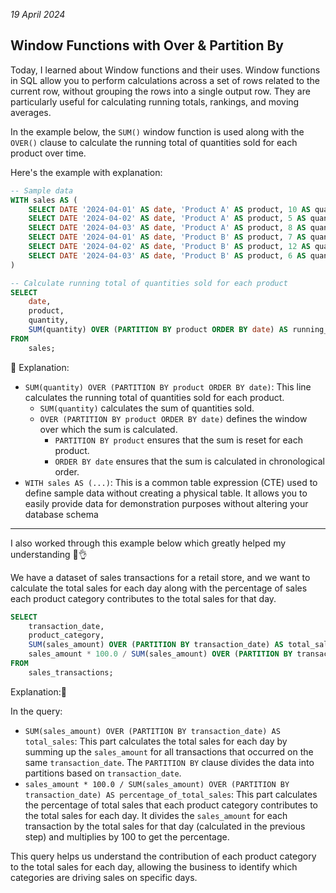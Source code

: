*19 April 2024*

## Window Functions with Over & Partition By

Today, I learned about Window functions and their uses. Window functions in SQL allow you to perform calculations across a set of rows related to the current row, without grouping the rows into a single output row. They are particularly useful for calculating running totals, rankings, and moving averages.

In the example below, the `SUM()` window function is used along with the `OVER()` clause to calculate the running total of quantities sold for each product over time.

Here's the example with explanation:

```sql
-- Sample data
WITH sales AS (
    SELECT DATE '2024-04-01' AS date, 'Product A' AS product, 10 AS quantity UNION ALL
    SELECT DATE '2024-04-02' AS date, 'Product A' AS product, 5 AS quantity UNION ALL
    SELECT DATE '2024-04-03' AS date, 'Product A' AS product, 8 AS quantity UNION ALL
    SELECT DATE '2024-04-01' AS date, 'Product B' AS product, 7 AS quantity UNION ALL
    SELECT DATE '2024-04-02' AS date, 'Product B' AS product, 12 AS quantity UNION ALL
    SELECT DATE '2024-04-03' AS date, 'Product B' AS product, 6 AS quantity
)

-- Calculate running total of quantities sold for each product
SELECT
    date,
    product,
    quantity,
    SUM(quantity) OVER (PARTITION BY product ORDER BY date) AS running_total
FROM
    sales;
```

🔼 Explanation:
- `SUM(quantity) OVER (PARTITION BY product ORDER BY date)`: This line calculates the running total of quantities sold for each product.
  - `SUM(quantity)` calculates the sum of quantities sold.
  - `OVER (PARTITION BY product ORDER BY date)` defines the window over which the sum is calculated.
    - `PARTITION BY product` ensures that the sum is reset for each product.
    - `ORDER BY date` ensures that the sum is calculated in chronological order.
- `WITH sales AS (...)`: This is a common table expression (CTE) used to define sample data without creating a physical table. It allows you to easily provide data for demonstration purposes without altering your database schema

----
I also worked through this example below which greatly helped my understanding 🔽👌

We have a dataset of sales transactions for a retail store, and we want to calculate the total sales for each day along with the percentage of sales each product category contributes to the total sales for that day. 

```sql
SELECT
    transaction_date,
    product_category,
    SUM(sales_amount) OVER (PARTITION BY transaction_date) AS total_sales,
    sales_amount * 100.0 / SUM(sales_amount) OVER (PARTITION BY transaction_date) AS percentage_of_total_sales
FROM
    sales_transactions;
```

Explanation:🔽

In the query:
- `SUM(sales_amount) OVER (PARTITION BY transaction_date) AS total_sales`: This part calculates the total sales for each day by summing up the `sales_amount` for all transactions that occurred on the same `transaction_date`. The `PARTITION BY` clause divides the data into partitions based on `transaction_date`.
- `sales_amount * 100.0 / SUM(sales_amount) OVER (PARTITION BY transaction_date) AS percentage_of_total_sales`: This part calculates the percentage of total sales that each product category contributes to the total sales for each day. It divides the `sales_amount` for each transaction by the total sales for that day (calculated in the previous step) and multiplies by 100 to get the percentage.

This query helps us understand the contribution of each product category to the total sales for each day, allowing the business to identify which categories are driving sales on specific days.
